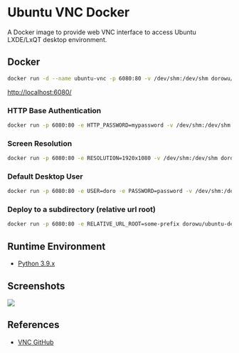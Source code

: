 # Ubuntu VNC Docker

A Docker image to provide web VNC interface to access Ubuntu LXDE/LxQT desktop environment.

## Docker
```sh
docker run -d --name ubuntu-vnc -p 6080:80 -v /dev/shm:/dev/shm dorowu/ubuntu-desktop-lxde-vnc
```
[http://localhost:6080/](http://localhost:6080/)

### HTTP Base Authentication
```sh
docker run -p 6080:80 -e HTTP_PASSWORD=mypassword -v /dev/shm:/dev/shm dorowu/ubuntu-desktop-lxde-vnc
```

### Screen Resolution
```sh
docker run -p 6080:80 -e RESOLUTION=1920x1080 -v /dev/shm:/dev/shm dorowu/ubuntu-desktop-lxde-vnc
```

### Default Desktop User
```sh
docker run -p 6080:80 -e USER=doro -e PASSWORD=password -v /dev/shm:/dev/shm dorowu/ubuntu-desktop-lxde-vnc
```

### Deploy to a subdirectory (relative url root)
```sh
docker run -p 6080:80 -e RELATIVE_URL_ROOT=some-prefix dorowu/ubuntu-desktop-lxde-vnc
```

## Runtime Environment
- [Python 3.9.x](https://www.python.org/downloads/)

## Screenshots
![](https://raw.github.com/fcwu/docker-ubuntu-vnc-desktop/master/screenshots/lxde.png?v1)

## References
- [VNC GitHub](https://github.com/fcwu/docker-ubuntu-vnc-desktop)